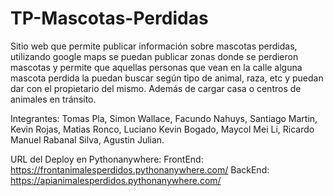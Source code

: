 # TP-Mascotas-Perdidas
Sitio web que permite publicar información sobre mascotas perdidas, utilizando google maps
se puedan publicar zonas donde se perdieron mascotas y permite que aquellas personas que vean
en la calle alguna mascota perdida la puedan buscar según tipo de animal, raza, etc y puedan dar
con el propietario del mismo. Además de cargar casa o centros de animales en tránsito.

Integrantes:
Tomas Pla, Simon Wallace, Facundo Nahuys, Santiago Martin, Kevin Rojas, Matias Ronco, Luciano Kevin Bogado, Maycol Mei Li, Ricardo Manuel Rabanal Silva, Agustin Julian.

URL del Deploy en Pythonanywhere:
FrontEnd: https://frontanimalesperdidos.pythonanywhere.com/
BackEnd: https://apianimalesperdidos.pythonanywhere.com/


